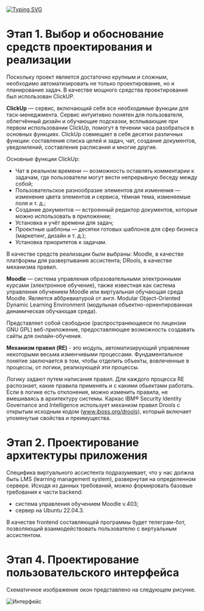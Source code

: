 [![Typing SVG](https://readme-typing-svg.herokuapp.com?font=Fira+Code&size=40&pause=1000&color=8000FF&background=00BFFF10&center=true&multiline=true&width=1000&lines=Лабораторная+работа+2+«Проектирование»)](https://git.io/typing-svg)
# Этап 1. Выбор и обоснование средств проектирования и реализации
Поскольку проект является достаточно крупным и сложным, необходимо автоматизировать не только проектирование, но и планирование задач. В качестве мощного средства проектирования был использован ClickUP.

**ClickUp** — сервис, включающий себя все необходимые функции для таск-менеджмента. Сервис интуитивно понятен для пользователя, облегчённый дизайн и обучающие подсказки, всплывающие при первом использовании ClickUp, помогут в течении часа разобраться в основных функциях. ClickUp совмещает в себя десятки различных функции: составления списка целей и задач, чат, создание документов, уведомлений, составление расписания и многие другие.

Основные функции ClickUp:
+ Чат в реальном времени — возможность оставлять комментарии к задачам, где пользователи могут вести непрерывную беседу между собой;
+ Пользовательское разнообразие элементов для изменения — изменение цвета элементов и сервиса, тёмная тема, изменяемые поля и т. д.;
+ Создание документов — встроенный редактор документов, которые можно использовать в приложении;
+ Установка и учёт времени для задач;
+ Проектные шаблоны — десятки готовых шаблонов для сфер бизнеса (маркетинг, дизайн и т. д.);
+ Установка приоритетов к задачам.

В качестве средств реализации были выбраны: Moodle, в качестве платформы для развертывания ассистента; DRools, в качестве механизма правил.

**Moodle** — система управления образовательными электронными курсами (электронное обучение), также известная как система управления обучением Moodle или виртуальная обучающая среда Moodle. Является аббревиатурой от англ. Modular Object-Oriented Dynamic Learning Environment (модульная объектно-ориентированная динамическая обучающая среда).

Представляет собой свободное (распространяющееся по лицензии GNU GPL) веб-приложение, предоставляющее возможность создавать сайты для онлайн-обучения.

**Механизм правил (RE)** - это модуль, автоматизирующий управление некоторыми весьма изменчивыми процессами. Фундаментальное понятие заключается в том, чтобы отделить объекты, вовлеченные в процессы, от логики, реализующей эти процессы.

Логику задают путем написания правил. Для каждого процесса RE распознает, какие правила применять и с какими обьектами работать. Если в логике есть отклонения, можно изменить правила, не вмешиваясь в архитектуру системы. Каркас IBM® Security Identity Governance and Intelligence использует механизм правил Drools с открытым исходным кодом (www.jboss.org/drools), который включает упомянутые свойства и преимущества.

# Этап 2. Проектирование архитектуры приложения
Специфика виртуального ассистента подразумевает, что у нас должна быть LMS (learning management system), развернутая на определенном сервере. Исходя из данных требований, можно формировать базовые требования к части backend:
+ система управления обучением Moodle v.403;
+ сервер на Ubuntu 22.04.3.

В качестве  frontend составляющей программы будет телеграм-бот, позволяющий взаимодействовать пользователю с виртуальным ассистентом.

# Этап 4. Проектирование пользовательского интерфейса

Схематичное изображение окон представлено на следующем рисунке.

![Интерфейс](https://github.com/EugeneCyber/VirtualAssistant/assets/139581355/879302a8-33c1-44e7-ab3c-8a493da26248)



